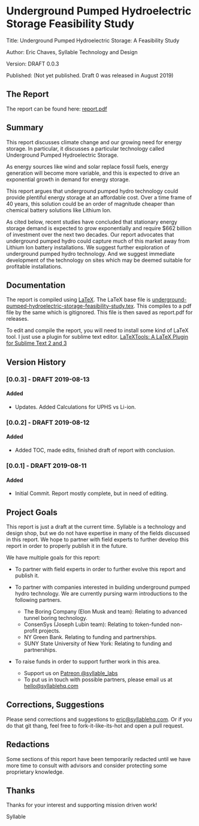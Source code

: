 # Underground Pumped Hydroelectric Storage Feasibility Study

Title: Underground Pumped Hydroelectric Storage: A Feasibility Study

Author: Eric Chaves, Syllable Technology and Design

Version: DRAFT 0.0.3

Published: (Not yet published. Draft 0 was released in August 2019)

## The Report
The report can be found here: [report.pdf](report.pdf)

## Summary
This report discusses climate change and our growing need for energy storage. In particular, it discusses a particular technology called Underground Pumped Hydroelectric Storage.

As energy sources like wind and solar replace fossil fuels, energy generation will become more variable, and this is expected to drive an exponential growth in demand for energy storage.

This report argues that underground pumped hydro technology could provide plentiful energy storage at an affordable cost. Over a time frame of 40 years, this solution could be an order of magnitude cheaper than chemical battery solutions like Lithium Ion.

As cited below, recent studies have concluded that stationary energy storage demand is expected to grow exponentially and require $662 billion of investment over the next two decades. Our report advocates that underground pumped hydro could capture much of this market away from Lithium Ion battery installations. We suggest further exploration of underground pumped hydro technology. And we suggest immediate development of the technology on sites which may be deemed suitable for profitable installations.


## Documentation
The report is compiled using [LaTeX](https://www.latex-project.org/). The LaTeX base file is [underground-pumped-hydroelectric-storage-feasibility-study.tex](underground-pumped-hydroelectric-storage-feasibility-study.tex). This compiles to a pdf file by the same which is gitignored. This file is then saved as report.pdf for releases.

To edit and compile the report, you will need to install some kind of LaTeX tool. I just use a plugin for sublime text editor. [LaTeXTools: A LaTeX Plugin for Sublime Text 2 and 3](https://latextools.readthedocs.io/en/latest/)

## Version History
### [0.0.3] - DRAFT 2019-08-13
#### Added
- Updates. Added Calculations for UPHS vs Li-ion.

### [0.0.2] - DRAFT 2019-08-12
#### Added
- Added TOC, made edits, finished draft of report with conclusion.

### [0.0.1] - DRAFT 2019-08-11
#### Added
- Initial Commit. Report mostly complete, but in need of editing.

## Project Goals
This report is just a draft at the current time. Syllable is a technology and design shop, but we do not have expertise in many of the fields discussed in this report. We hope to partner with field experts to further develop this report in order to properly publish it in the future.

We have multiple goals for this report:
- To partner with field experts in order to further evolve this report and publish it.
- To partner with companies interested in building underground pumped hydro technology. We are currently pursing warm introductions to the following partners.
    - The Boring Company (Elon Musk and team): Relating to advanced tunnel boring technology.
    - ConsenSys (Joseph Lubin team): Relating to token-funded non-profit projects.
    - NY Green Bank. Relating to funding and partnerships.
    - SUNY State University of New York: Relating to funding and partnerships.


- To raise funds in order to support further work in this area.
    - Support us on [Patreon @syllable_labs](https://www.patreon.com/syllable_labs)
    - To put us in touch with possible partners, please email us at <hello@syllablehq.com>


## Corrections, Suggestions
Please send corrections and suggestions to <eric@syllablehq.com>. Or if you do that git thang, feel free to fork-it-like-its-hot and open a pull request.


## Redactions
Some sections of this report have been temporarily redacted until we have more time to consult with advisors and consider protecting some proprietary knowledge.

## Thanks
Thanks for your interest and supporting mission driven work!

Syllable
